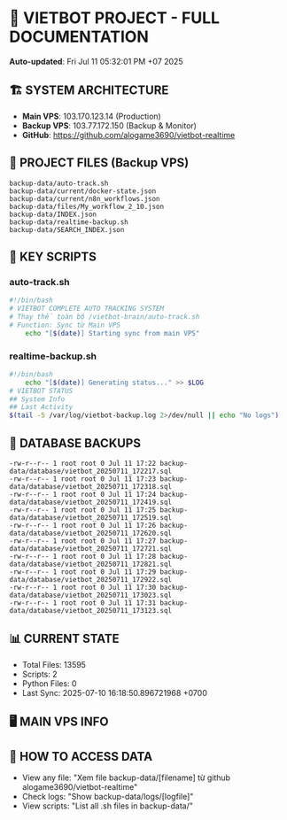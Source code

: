 # 🤖 VIETBOT PROJECT - FULL DOCUMENTATION
**Auto-updated**: Fri Jul 11 05:32:01 PM +07 2025

## 🏗️ SYSTEM ARCHITECTURE
- **Main VPS**: 103.170.123.14 (Production)
- **Backup VPS**: 103.77.172.150 (Backup & Monitor)
- **GitHub**: https://github.com/alogame3690/vietbot-realtime

## 📁 PROJECT FILES (Backup VPS)
```
backup-data/auto-track.sh
backup-data/current/docker-state.json
backup-data/current/n8n_workflows.json
backup-data/files/My_workflow_2_10.json
backup-data/INDEX.json
backup-data/realtime-backup.sh
backup-data/SEARCH_INDEX.json
```

## 🔧 KEY SCRIPTS
### auto-track.sh
```bash
#!/bin/bash
# VIETBOT COMPLETE AUTO TRACKING SYSTEM
# Thay thế toàn bộ /vietbot-brain/auto-track.sh
# Function: Sync từ Main VPS
    echo "[$(date)] Starting sync from main VPS"
```
### realtime-backup.sh
```bash
#!/bin/bash
    echo "[$(date)] Generating status..." >> $LOG
# VIETBOT STATUS
## System Info
## Last Activity
$(tail -5 /var/log/vietbot-backup.log 2>/dev/null || echo "No logs")
```

## 💾 DATABASE BACKUPS
```
-rw-r--r-- 1 root root 0 Jul 11 17:22 backup-data/database/vietbot_20250711_172217.sql
-rw-r--r-- 1 root root 0 Jul 11 17:23 backup-data/database/vietbot_20250711_172318.sql
-rw-r--r-- 1 root root 0 Jul 11 17:24 backup-data/database/vietbot_20250711_172419.sql
-rw-r--r-- 1 root root 0 Jul 11 17:25 backup-data/database/vietbot_20250711_172519.sql
-rw-r--r-- 1 root root 0 Jul 11 17:26 backup-data/database/vietbot_20250711_172620.sql
-rw-r--r-- 1 root root 0 Jul 11 17:27 backup-data/database/vietbot_20250711_172721.sql
-rw-r--r-- 1 root root 0 Jul 11 17:28 backup-data/database/vietbot_20250711_172821.sql
-rw-r--r-- 1 root root 0 Jul 11 17:29 backup-data/database/vietbot_20250711_172922.sql
-rw-r--r-- 1 root root 0 Jul 11 17:30 backup-data/database/vietbot_20250711_173023.sql
-rw-r--r-- 1 root root 0 Jul 11 17:31 backup-data/database/vietbot_20250711_173123.sql
```

## 📊 CURRENT STATE
- Total Files: 13595
- Scripts: 2
- Python Files: 0
- Last Sync: 2025-07-10 16:18:50.896721968 +0700

## 🖥️ MAIN VPS INFO


## 🚨 HOW TO ACCESS DATA
- View any file: "Xem file backup-data/[filename] từ github alogame3690/vietbot-realtime"
- Check logs: "Show backup-data/logs/[logfile]"
- View scripts: "List all .sh files in backup-data/"
